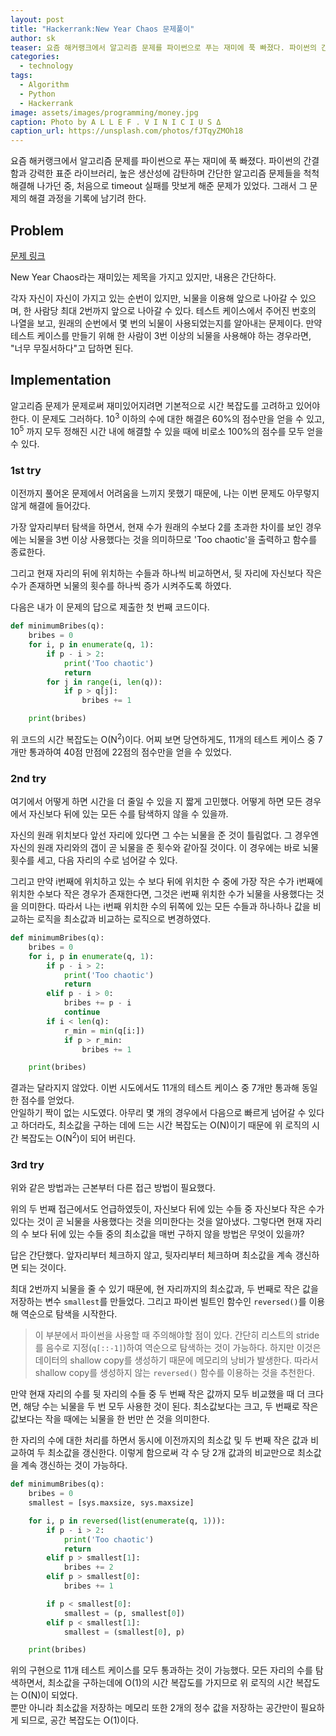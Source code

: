 ```yaml
---
layout: post
title: "Hackerrank:New Year Chaos 문제풀이"
author: sk
teaser: 요즘 해커랭크에서 알고리즘 문제를 파이썬으로 푸는 재미에 푹 빠졌다. 파이썬의 간결함과 강력한 표준 라이브러리, 높은 생산성에 감탄하며 간단한 알고리즘 문제들을 척척 처리하던 중, 처음으로 timeout 실패를 맛보게 해준 문제가 있었다. 그래서 그 문제의 해결 과정을 기록에 남기려 한다.
categories:
  - technology
tags:
  - Algorithm
  - Python
  - Hackerrank
image: assets/images/programming/money.jpg
caption: Photo by A L L E F . V I N I C I U S Δ
caption_url: https://unsplash.com/photos/fJTqyZMOh18
---
```

요즘 해커랭크에서 알고리즘 문제를 파이썬으로 푸는 재미에 푹 빠졌다. 파이썬의 간결함과 강력한 표준 라이브러리, 높은 생산성에 감탄하며 간단한 알고리즘 문제들을 척척 해결해 나가던 중, 처음으로 timeout 실패를 맛보게 해준 문제가 있었다. 그래서 그 문제의 해결 과정을 기록에 남기려 한다.

## Problem
[문제 링크][1]

New Year Chaos라는 재미있는 제목을 가지고 있지만, 내용은 간단하다.

각자 자신이 자신이 가지고 있는 순번이 있지만, 뇌물을 이용해 앞으로 나아갈 수 있으며, 한 사람당 최대 2번까지 앞으로 나아갈 수 있다.
테스트 케이스에서 주어진 번호의 나열을 보고, 원래의 순번에서 몇 번의 뇌물이 사용되었는지를 알아내는 문제이다. 만약 테스트 케이스를 만들기 위해 한 사람이 3번 이상의 뇌물을 사용해야 하는 경우라면, "너무 무질서하다"고 답하면 된다.

## Implementation
알고리즘 문제가 문제로써 재미있어지려면 기본적으로 시간 복잡도를 고려하고 있어야 한다.
이 문제도 그러하다. 10<sup>3</sup> 이하의 수에 대한 해결은 60%의 점수만을 얻을 수 있고, 10<sup>5</sup> 까지 모두 정해진 시간 내에 해결할 수 있을 때에 비로소 100%의 점수를 모두 얻을 수 있다.

### 1st try
이전까지 풀어온 문제에서 어려움을 느끼지 못했기 때문에, 나는 이번 문제도 아무렇지 않게 해결에 들어갔다.

가장 앞자리부터 탐색을 하면서, 현재 수가 원래의 수보다 2를 초과한 차이를 보인 경우에는 뇌물을 3번 이상 사용했다는 것을 의미하므로 'Too chaotic'을 출력하고 함수를 종료한다.

그리고 현재 자리의 뒤에 위치하는 수들과 하나씩 비교하면서, 뒷 자리에 자신보다 작은 수가 존재하면 뇌물의 횟수를 하나씩 증가 시켜주도록 하였다.

다음은 내가 이 문제의 답으로 제출한 첫 번째 코드이다.
```py
def minimumBribes(q):
    bribes = 0
    for i, p in enumerate(q, 1):
        if p - i > 2:
            print('Too chaotic')
            return
        for j in range(i, len(q)):
            if p > q[j]:
                bribes += 1

    print(bribes)
```
위 코드의 시간 복잡도는 O(N<sup>2</sup>)이다. 어찌 보면 당연하게도, 11개의 테스트 케이스 중 7개만 통과하여 40점 만점에 22점의 점수만을 얻을 수 있었다.

### 2nd try
여기에서 어떻게 하면 시간을 더 줄일 수 있을 지 짧게 고민했다. 어떻게 하면 모든 경우에서 자신보다 뒤에 있는 모든 수를 탐색하지 않을 수 있을까.

자신의 원래 위치보다 앞선 자리에 있다면 그 수는 뇌물을 준 것이 틀림없다. 그 경우엔 자신의 원래 자리와의 갭이 곧 뇌물을 준 횟수와 같아질 것이다. 이 경우에는 바로 뇌물 횟수를 세고, 다음 자리의 수로 넘어갈 수 있다.

그리고 만약 i번째에 위치하고 있는 수 보다 뒤에 위치한 수 중에 가장 작은 수가 i번째에 위치한 수보다 작은 경우가 존재한다면, 그것은 i번째 위치한 수가 뇌물을 사용했다는 것을 의미한다. 따라서 나는 i번째 위치한 수의 뒤쪽에 있는 모든 수들과 하나하나 값을 비교하는 로직을 최소값과 비교하는 로직으로 변경하였다.

```py
def minimumBribes(q):
    bribes = 0
    for i, p in enumerate(q, 1):
        if p - i > 2:
            print('Too chaotic')
            return
        elif p - i > 0:
            bribes += p - i
            continue
        if i < len(q):
            r_min = min(q[i:])
            if p > r_min:
                bribes += 1

    print(bribes)
```
결과는 달라지지 않았다. 이번 시도에서도 11개의 테스트 케이스 중 7개만 통과해 동일한 점수를 얻었다.  
안일하기 짝이 없는 시도였다. 아무리 몇 개의 경우에서 다음으로 빠르게 넘어갈 수 있다고 하더라도, 최소값을 구하는 데에 드는 시간 복잡도는 O(N)이기 때문에 위 로직의 시간 복잡도는 O(N<sup>2</sup>)이 되어 버린다.

### 3rd try
위와 같은 방법과는 근본부터 다른 접근 방법이 필요했다.

위의 두 번째 접근에서도 언급하였듯이, 자신보다 뒤에 있는 수들 중 자신보다 작은 수가 있다는 것이 곧 뇌물을 사용했다는 것을 의미한다는 것을 알아냈다.
그렇다면 현재 자리의 수 보다 뒤에 있는 수들 중의 최소값을 매번 구하지 않을 방법은 무엇이 있을까?

답은 간단했다. 앞자리부터 체크하지 않고, 뒷자리부터 체크하며 최소값을 계속 갱신하면 되는 것이다.

최대 2번까지 뇌물을 줄 수 있기 때문에, 현 자리까지의 최소값과, 두 번째로 작은 값을 저장하는 변수 `smallest`를 만들었다. 그리고 파이썬 빌트인 함수인 `reversed()`를 이용해 역순으로 탐색을 시작한다.
> 이 부분에서 파이썬을 사용할 때 주의해야할 점이 있다. 간단히 리스트의 stride를 음수로 지정(`q[::-1]`)하여 역순으로 탐색하는 것이 가능하다. 하지만 이것은 데이터의 shallow copy를 생성하기 때문에 메모리의 낭비가 발생한다. 따라서 shallow copy를 생성하지 않는 `reversed()` 함수를 이용하는 것을 추천한다.

만약 현재 자리의 수를 뒷 자리의 수들 중 두 번째 작은 값까지 모두 비교했을 때 더 크다면, 해당 수는 뇌물을 두 번 모두 사용한 것이 된다. 최소값보다는 크고, 두 번째로 작은 값보다는 작을 때에는 뇌물을 한 번만 쓴 것을 의미한다.

한 자리의 수에 대한 처리를 하면서 동시에 이전까지의 최소값 및 두 번째 작은 값과 비교하여 두 최소값을 갱신한다. 이렇게 함으로써 각 수 당 2개 값과의 비교만으로 최소값을 계속 갱신하는 것이 가능하다.
```py
def minimumBribes(q):
    bribes = 0
    smallest = [sys.maxsize, sys.maxsize]

    for i, p in reversed(list(enumerate(q, 1))):
        if p - i > 2:
            print('Too chaotic')
            return
        elif p > smallest[1]:
            bribes += 2
        elif p > smallest[0]:
            bribes += 1

        if p < smallest[0]:
            smallest = (p, smallest[0])
        elif p < smallest[1]:
            smallest = (smallest[0], p)

    print(bribes)
```
위의 구현으로 11개 테스트 케이스를 모두 통과하는 것이 가능했다. 모든 자리의 수를 탐색하면서, 최소값을 구하는데에 O(1)의 시간 복잡도를 가지므로 위 로직의 시간 복잡도는 O(N)이 되었다.  
뿐만 아니라 최소값을 저장하는 메모리 또한 2개의 정수 값을 저장하는 공간만이 필요하게 되므로, 공간 복잡도는 O(1)이다.

[1]: https://www.hackerrank.com/challenges/new-year-chaos/problem

